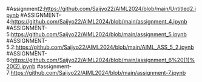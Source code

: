 #Assignment2:https://github.com/Saijyo22/AIML2024/blob/main/Untitled2.ipynb
#ASSIGNMENT-4:https://github.com/Saijyo22/AIML2024/blob/main/assignment_4.ipynb
#ASSIGNMENT-5:https://github.com/Saijyo22/AIML2024/blob/main/assignment_5.ipynb
#ASSIGNMENT-5.2:https://github.com/Saijyo22/AIML2024/blob/main/AIML_ASS_5_2.ipynb
#ASSIGNMENT-6:https://github.com/Saijyo22/AIML2024/blob/main/assignment_6%20(1)%20(2).ipynb
#assignment-7:https://github.com/Saijyo22/AIML2024/blob/main/assignment-7.ipynb
